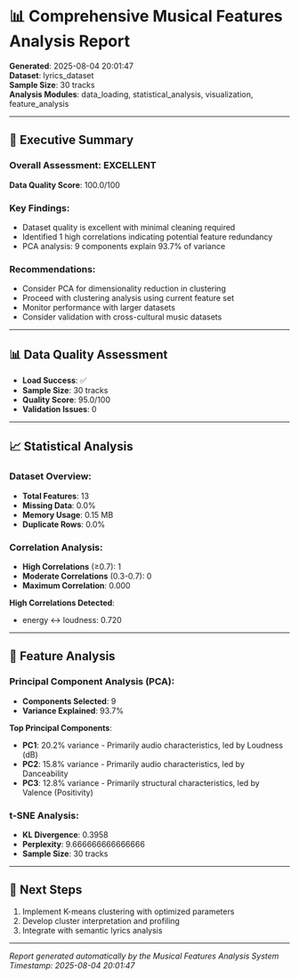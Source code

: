 # 📊 Comprehensive Musical Features Analysis Report

**Generated**: 2025-08-04 20:01:47  
**Dataset**: lyrics_dataset  
**Sample Size**: 30 tracks  
**Analysis Modules**: data_loading, statistical_analysis, visualization, feature_analysis

---

## 🎯 Executive Summary

### Overall Assessment: EXCELLENT

**Data Quality Score**: 100.0/100

### Key Findings:
- Dataset quality is excellent with minimal cleaning required
- Identified 1 high correlations indicating potential feature redundancy
- PCA analysis: 9 components explain 93.7% of variance

### Recommendations:
- Consider PCA for dimensionality reduction in clustering
- Proceed with clustering analysis using current feature set
- Monitor performance with larger datasets
- Consider validation with cross-cultural music datasets

---

## 📊 Data Quality Assessment

- **Load Success**: ✅
- **Sample Size**: 30 tracks
- **Quality Score**: 95.0/100
- **Validation Issues**: 0

---

## 📈 Statistical Analysis

### Dataset Overview:
- **Total Features**: 13
- **Missing Data**: 0.0%
- **Memory Usage**: 0.15 MB
- **Duplicate Rows**: 0.0%

### Correlation Analysis:
- **High Correlations** (≥0.7): 1
- **Moderate Correlations** (0.3-0.7): 0
- **Maximum Correlation**: 0.000

**High Correlations Detected**:
- energy ↔ loudness: 0.720

---

## 🔬 Feature Analysis

### Principal Component Analysis (PCA):
- **Components Selected**: 9
- **Variance Explained**: 93.7%

**Top Principal Components**:
- **PC1**: 20.2% variance - Primarily audio characteristics, led by Loudness (dB)
- **PC2**: 15.8% variance - Primarily audio characteristics, led by Danceability
- **PC3**: 12.8% variance - Primarily structural characteristics, led by Valence (Positivity)

### t-SNE Analysis:
- **KL Divergence**: 0.3958
- **Perplexity**: 9.666666666666666
- **Sample Size**: 30 tracks

---

## 🚀 Next Steps

1. Implement K-means clustering with optimized parameters
1. Develop cluster interpretation and profiling
1. Integrate with semantic lyrics analysis

---

*Report generated automatically by the Musical Features Analysis System*  
*Timestamp: 2025-08-04 20:01:47*
